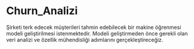 # Churn_Analizi

Şirketi terk edecek müşterileri tahmin edebilecek bir makine öğrenmesi modeli geliştirilmesi istenmektedir. Modeli geliştirmeden önce gerekli olan veri analizi ve özellik mühendisliği adımlarını gerçekleştireceğiz.
